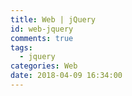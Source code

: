 ```yaml
---
title: Web | jQuery
id: web-jquery
comments: true
tags:
  - jquery
categories: Web
date: 2018-04-09 16:34:00
---
```


